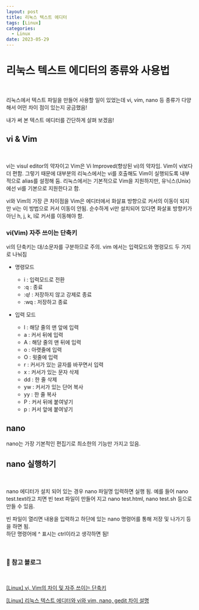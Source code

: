 ```yaml
---
layout: post
title: 리눅스 텍스트 에디터
tags: [Linux]
categories:
  - Linux
date: 2023-05-29
---
```


# 리눅스 텍스트 에디터의 종류와 사용법

<br>

리눅스에서 텍스트 파일을 만들어 사용할 일이 있었는데 vi, vim, nano 등 종류가 다양해서 어떤 차이 점이 있는지 궁금했음!

내가 써 본 텍스트 에디터를 간단하게 살펴 보겠음!

## vi & Vim

<br>

vi는 visul editor의 약자이고 Vim은 Vi Improved(향상된 vi)의 약자임. Vim이 vi보다 더 편함. 그렇기 때문에 대부분의 리눅스에서는 vi를 호출해도 Vim이 실행되도록 내부적으로 alias를 설정해 둠.
리눅스에서는 기본적으로 Vim을 지원하지만, 유닉스(Unix)에선 vi를 기본으로 지원한다고 함.

vi와 Vim의 가장 큰 차이점을 Vim은 에디터에서 화살표 방향으로 커서의 이동이 되지만 vi는 이 방법으로 커서 이동이 안됨. 순수하게 vi만 설치되어 있다면 화살표 방향키가 아닌 h, j, k, l로 커서를 이동해야 함.

### vi(Vim) 자주 쓰이는 단축키

vi의 단축키는 대/소문자를 구분하므로 주의.
vim 에서는 입력모드와 명령모드 두 가지로 나눠짐

- 명령모드

  - i : 입력모드로 전환
  - :q : 종료
  - :q! : 저장하지 않고 강제로 종료
  - :wq : 저장하고 종료

- 입력 모드
  - l : 해당 줄의 맨 앞에 입력
  - a : 커서 뒤에 입력
  - A : 해당 줄의 맨 뒤에 입력
  - o : 아랫줄에 입력
  - O : 윗줄에 입력
  - r : 커서가 있는 글자를 바꾸면서 입력
  - x : 커서가 있는 문자 삭제
  - dd : 한 줄 삭제
  - yw : 커서가 있는 단어 복사
  - yy : 한 줄 복사
  - P : 커서 뒤에 붙여넣기
  - p : 커서 앞에 붙여넣기

## nano

nano는 가장 기본적인 편집기로 최소한의 기능만 가지고 있음.

## nano 실행하기

<br>

nano 에디터가 설치 되어 있는 경우 nano 파일명 입력하면 실행 됨. 예를 들어 nano test.text라고 치면 빈 text 파일이 만들어 지고 nano test.html, nano test.sh 등으로 만들 수 있음.

빈 파일이 열리면 내용을 입력하고 하단에 있는 nano 명령어를 통해 저장 및 나가기 등을 하면 됨.  
하단 명령어에 ^ 표시는 ctrl이라고 생각하면 됨!

<br>

### 📌 참고 블로그

<br>

[[Linux] vi, Vim의 차이 및 자주 쓰이는 단축키](https://unit-15.tistory.com/112)

[[Linux] 리눅스 텍스트 에디터와 vi와 vim, nano, gedit 차이 설명](https://blog.naver.com/PostView.naver?blogId=ycpiglet&logNo=222367301056)
